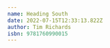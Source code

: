 ```yaml
---
name: Heading South
date: 2022-07-15T12:33:13.822Z
author: Tim Richards
isbn: 9781760990015
---
```

